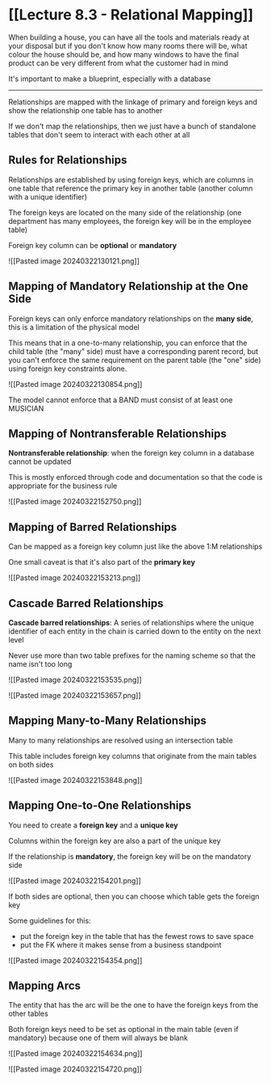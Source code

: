 # [[Lecture 8.3 - Relational Mapping]]

When building a house, you can have all the tools and materials ready at your disposal but if you don't know how many rooms there will be, what colour the house should be, and how many windows to have the final product can be very different from what the customer had in mind

It's important to make a blueprint, especially with a database

---

Relationships are mapped with the linkage of primary and foreign keys and show the relationship one table has to another

If we don't map the relationships, then we just have a bunch of standalone tables that don't seem to interact with each other at all 

## Rules for Relationships

Relationships are established by using foreign keys, which are columns in one table that reference the primary key in another table (another column with a unique identifier)

The foreign keys are located on the many side of the relationship (one department has many employees, the foreign key will be in the employee table)

Foreign key column can be **optional** or **mandatory**

![[Pasted image 20240322130121.png]]

## Mapping of Mandatory Relationship at the One Side

Foreign keys can only enforce mandatory relationships on the **many side**, this is a limitation of the physical model

This means that in a one-to-many relationship, you can enforce that the child table (the "many" side) must have a corresponding parent record, but you can't enforce the same requirement on the parent table (the "one" side) using foreign key constraints alone.

![[Pasted image 20240322130854.png]]

The model cannot enforce that a BAND must consist of at least one MUSICIAN

## Mapping of Nontransferable Relationships

**Nontransferable relationship**: when the foreign key column in a database cannot be updated

This is mostly enforced through code and documentation so that the code is appropriate for the business rule

![[Pasted image 20240322152750.png]]

## Mapping of Barred Relationships

Can be mapped as a foreign key column just like the above 1:M relationships

One small caveat is that it's also part of the **primary key**

![[Pasted image 20240322153213.png]]

## Cascade Barred Relationships

**Cascade barred relationships**: A series of relationships where the unique identifier of each entity in the chain is carried down to the entity on the next level

Never use more than two table prefixes for the naming scheme so that the name isn't too long

![[Pasted image 20240322153535.png]]

![[Pasted image 20240322153657.png]]

## Mapping Many-to-Many Relationships

Many to many relationships are resolved using an intersection table

This table includes foreign key columns that originate from the main tables on both sides

![[Pasted image 20240322153848.png]]

## Mapping One-to-One Relationships

You need to create a **foreign key** and a **unique key**

Columns within the foreign key are also a part of the unique key

If the relationship is **mandatory**, the foreign key will be on the mandatory side

![[Pasted image 20240322154201.png]]

If both sides are optional, then you can choose which table gets the foreign key

Some guidelines for this:

- put the foreign key in the table that has the fewest rows to save space
- put the FK where it makes sense from a business standpoint

![[Pasted image 20240322154354.png]]

## Mapping Arcs

The entity that has the arc will be the one to have the foreign keys from the other tables

Both foreign keys need to be set as optional in the main table (even if mandatory) because one of them will always be blank

![[Pasted image 20240322154634.png]]

![[Pasted image 20240322154720.png]]